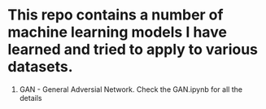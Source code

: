 # This repo contains a number of machine learning models I have learned and tried to apply to various datasets.
1. GAN - General Adversial Network. Check the GAN.ipynb for all the details
